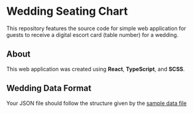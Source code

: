 # Wedding Seating Chart

This repository features the source code for simple web application for guests to receive a digital escort card (table number) for a wedding.

## About
This web application was created using **React**, **TypeScript**, and **SCSS**.

## Wedding Data Format
Your JSON file should follow the structure given by the [sample data file](./public/sample-data.json)
